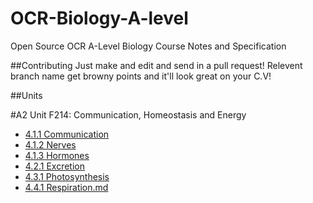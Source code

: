 OCR-Biology-A-level
==================

Open Source OCR A-Level Biology Course Notes and Specification

##Contributing
Just make and edit and send in a pull request!
Relevent branch name get browny points and it'll look great on your C.V!

##Units

#A2 Unit F214: Communication, Homeostasis and Energy

* [4.1.1 Communication](https://github.com/BukhariH/OCR-Biology-Alevel/blob/master/4.1.1%20Communication.md)
* [4.1.2 Nerves](https://github.com/BukhariH/OCR-Biology-Alevel/blob/master/4.1.2%20Nerves.md)
* [4.1.3 Hormones](https://github.com/BukhariH/OCR-Biology-Alevel/blob/master/4.1.3%20Hormones.md)
* [4.2.1 Excretion](https://github.com/BukhariH/OCR-Biology-Alevel/blob/master/4.2.1%20Excretion.md)
* [4.3.1 Photosynthesis](https://github.com/BukhariH/OCR-Biology-Alevel/blob/master/4.3.1%20Photosynthesis.md)
* [4.4.1 Respiration.md](https://github.com/BukhariH/OCR-Biology-Alevel/blob/master/4.4.1%20Respiration.md)
